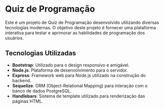 

<h1>Quiz de Programação</h1>

<p>Este é um projeto de Quiz de Programação desenvolvido utilizando diversas tecnologias modernas. O objetivo deste projeto é fornecer uma plataforma interativa para testar e aprimorar as habilidades de programação dos usuários.</p>

<h2>Tecnologias Utilizadas</h2>

<ul>
    <li><strong>Bootstrap</strong>: Utilizado para o design responsivo e amigável.</li>
    <li><strong>Node.js</strong>: Plataforma de desenvolvimento para o servidor.</li>
    <li><strong>Express</strong>: Framework web para Node.js utilizado na construção do backend.</li>
    <li><strong>Sequelize</strong>: ORM (Object-Relational Mapping) para interação com o banco de dados PostgreSQL.</li>
    <li><strong>Handlebars</strong>: Sistema de template utilizado para renderização das páginas HTML.</li>
</ul>

</body>
</html>

